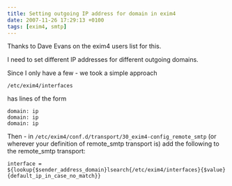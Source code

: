 ```yaml
---
title: Setting outgoing IP address for domain in exim4
date: 2007-11-26 17:29:13 +0100
tags: [exim4, smtp]
---
```


Thanks to Dave Evans on the exim4 users list for this.

I need to set different IP addresses for different outgoing domains.

Since I only have a few - we took a simple approach

`/etc/exim4/interfaces`

has lines of the form

    domain: ip
    domain: ip
    domain: ip

Then - in `/etc/exim4/conf.d/transport/30_exim4-config_remote_smtp` (or wherever your definition of remote_smtp transport is) add the following to the remote_smtp transport:

    interface = ${lookup{$sender_address_domain}lsearch{/etc/exim4/interfaces}{$value}{default_ip_in_case_no_match}}

